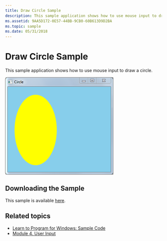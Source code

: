```yaml
---
title: Draw Circle Sample
description: This sample application shows how to use mouse input to draw a circle.
ms.assetid: 9AA5D172-0E57-44BB-9CB0-60B613D9D2BA
ms.topic: sample
ms.date: 05/31/2018
---
```


# Draw Circle Sample

This sample application shows how to use mouse input to draw a circle.

![screen shot of the draw circle program](images/drawcircle.png)

## Downloading the Sample

This sample is available [here](https://github.com/microsoft/Windows-classic-samples/tree/master/Samples/Win7Samples/begin/LearnWin32/DrawCircle).

## Related topics

* [Learn to Program for Windows: Sample Code](learn-to-program-for-windows--sample-code.md)
* [Module 4. User Input](module-4--user-input.md)
